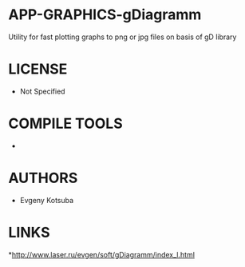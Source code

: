 APP-GRAPHICS-gDiagramm
======================

Utility for fast plotting graphs to png or jpg files on basis of gD library

LICENSE
===============
* Not Specified

COMPILE TOOLS
===============
* 

AUTHORS
===============
* Evgeny Kotsuba

LINKS
===============
*http://www.laser.ru/evgen/soft/gDiagramm/index_l.html
